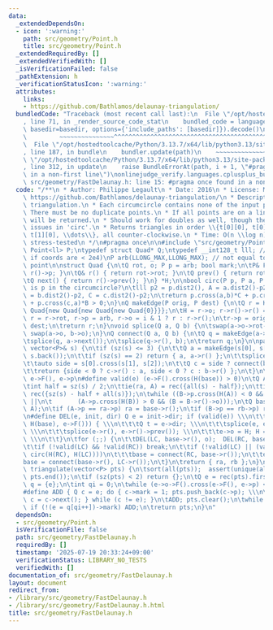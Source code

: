 ```yaml
---
data:
  _extendedDependsOn:
  - icon: ':warning:'
    path: src/geometry/Point.h
    title: src/geometry/Point.h
  _extendedRequiredBy: []
  _extendedVerifiedWith: []
  _isVerificationFailed: false
  _pathExtension: h
  _verificationStatusIcon: ':warning:'
  attributes:
    links:
    - https://github.com/Bathlamos/delaunay-triangulation/
  bundledCode: "Traceback (most recent call last):\n  File \"/opt/hostedtoolcache/Python/3.13.7/x64/lib/python3.13/site-packages/onlinejudge_verify/documentation/build.py\"\
    , line 71, in _render_source_code_stat\n    bundled_code = language.bundle(stat.path,\
    \ basedir=basedir, options={'include_paths': [basedir]}).decode()\n          \
    \         ~~~~~~~~~~~~~~~^^^^^^^^^^^^^^^^^^^^^^^^^^^^^^^^^^^^^^^^^^^^^^^^^^^^^^^^^^^^^^^^^^\n\
    \  File \"/opt/hostedtoolcache/Python/3.13.7/x64/lib/python3.13/site-packages/onlinejudge_verify/languages/cplusplus.py\"\
    , line 187, in bundle\n    bundler.update(path)\n    ~~~~~~~~~~~~~~^^^^^^\n  File\
    \ \"/opt/hostedtoolcache/Python/3.13.7/x64/lib/python3.13/site-packages/onlinejudge_verify/languages/cplusplus_bundle.py\"\
    , line 312, in update\n    raise BundleErrorAt(path, i + 1, \"#pragma once found\
    \ in a non-first line\")\nonlinejudge_verify.languages.cplusplus_bundle.BundleErrorAt:\
    \ src/geometry/FastDelaunay.h: line 15: #pragma once found in a non-first line\n"
  code: "/**\n * Author: Philippe Legault\n * Date: 2016\n * License: MIT\n * Source:\
    \ https://github.com/Bathlamos/delaunay-triangulation/\n * Description: Fast Delaunay\
    \ triangulation.\n * Each circumcircle contains none of the input points.\n *\
    \ There must be no duplicate points.\n * If all points are on a line, no triangles\
    \ will be returned.\n * Should work for doubles as well, though there may be precision\
    \ issues in 'circ'.\n * Returns triangles in order \\{t[0][0], t[0][1], t[0][2],\
    \ t[1][0], \\dots\\}, all counter-clockwise.\n * Time: O(n \\log n)\n * Status:\
    \ stress-tested\n */\n#pragma once\n\n#include \"src/geometry/Point.h\"\n\ntypedef\
    \ Point<ll> P;\ntypedef struct Quad* Q;\ntypedef __int128_t lll; // (can be ll\
    \ if coords are < 2e4)\nP arb(LLONG_MAX,LLONG_MAX); // not equal to any other\
    \ point\n\nstruct Quad {\n\tQ rot, o; P p = arb; bool mark;\n\tP& F() { return\
    \ r()->p; }\n\tQ& r() { return rot->rot; }\n\tQ prev() { return rot->o->rot; }\n\
    \tQ next() { return r()->prev(); }\n} *H;\n\nbool circ(P p, P a, P b, P c) { //\
    \ is p in the circumcircle?\n\tlll p2 = p.dist2(), A = a.dist2()-p2,\n\t    B\
    \ = b.dist2()-p2, C = c.dist2()-p2;\n\treturn p.cross(a,b)*C + p.cross(b,c)*A\
    \ + p.cross(c,a)*B > 0;\n}\nQ makeEdge(P orig, P dest) {\n\tQ r = H ? H : new\
    \ Quad{new Quad{new Quad{new Quad{0}}}};\n\tH = r->o; r->r()->r() = r;\n\trep(i,0,4)\
    \ r = r->rot, r->p = arb, r->o = i & 1 ? r : r->r();\n\tr->p = orig; r->F() =\
    \ dest;\n\treturn r;\n}\nvoid splice(Q a, Q b) {\n\tswap(a->o->rot->o, b->o->rot->o);\
    \ swap(a->o, b->o);\n}\nQ connect(Q a, Q b) {\n\tQ q = makeEdge(a->F(), b->p);\n\
    \tsplice(q, a->next());\n\tsplice(q->r(), b);\n\treturn q;\n}\n\npair<Q,Q> rec(const\
    \ vector<P>& s) {\n\tif (sz(s) <= 3) {\n\t\tQ a = makeEdge(s[0], s[1]), b = makeEdge(s[1],\
    \ s.back());\n\t\tif (sz(s) == 2) return { a, a->r() };\n\t\tsplice(a->r(), b);\n\
    \t\tauto side = s[0].cross(s[1], s[2]);\n\t\tQ c = side ? connect(b, a) : 0;\n\
    \t\treturn {side < 0 ? c->r() : a, side < 0 ? c : b->r() };\n\t}\n\n#define H(e)\
    \ e->F(), e->p\n#define valid(e) (e->F().cross(H(base)) > 0)\n\tQ A, B, ra, rb;\n\
    \tint half = sz(s) / 2;\n\ttie(ra, A) = rec({all(s) - half});\n\ttie(B, rb) =\
    \ rec({sz(s) - half + all(s)});\n\twhile ((B->p.cross(H(A)) < 0 && (A = A->next()))\
    \ ||\n\t       (A->p.cross(H(B)) > 0 && (B = B->r()->o)));\n\tQ base = connect(B->r(),\
    \ A);\n\tif (A->p == ra->p) ra = base->r();\n\tif (B->p == rb->p) rb = base;\n\
    \n#define DEL(e, init, dir) Q e = init->dir; if (valid(e)) \\\n\t\twhile (circ(e->dir->F(),\
    \ H(base), e->F())) { \\\n\t\t\tQ t = e->dir; \\\n\t\t\tsplice(e, e->prev());\
    \ \\\n\t\t\tsplice(e->r(), e->r()->prev()); \\\n\t\t\te->o = H; H = e; e = t;\
    \ \\\n\t\t}\n\tfor (;;) {\n\t\tDEL(LC, base->r(), o);  DEL(RC, base, prev());\n\
    \t\tif (!valid(LC) && !valid(RC)) break;\n\t\tif (!valid(LC) || (valid(RC) &&\
    \ circ(H(RC), H(LC))))\n\t\t\tbase = connect(RC, base->r());\n\t\telse\n\t\t\t\
    base = connect(base->r(), LC->r());\n\t}\n\treturn { ra, rb };\n}\n\nvector<P>\
    \ triangulate(vector<P> pts) {\n\tsort(all(pts));  assert(unique(all(pts)) ==\
    \ pts.end());\n\tif (sz(pts) < 2) return {};\n\tQ e = rec(pts).first;\n\tvector<Q>\
    \ q = {e};\n\tint qi = 0;\n\twhile (e->o->F().cross(e->F(), e->p) < 0) e = e->o;\n\
    #define ADD { Q c = e; do { c->mark = 1; pts.push_back(c->p); \\\n\tq.push_back(c->r());\
    \ c = c->next(); } while (c != e); }\n\tADD; pts.clear();\n\twhile (qi < sz(q))\
    \ if (!(e = q[qi++])->mark) ADD;\n\treturn pts;\n}\n"
  dependsOn:
  - src/geometry/Point.h
  isVerificationFile: false
  path: src/geometry/FastDelaunay.h
  requiredBy: []
  timestamp: '2025-07-19 20:33:24+09:00'
  verificationStatus: LIBRARY_NO_TESTS
  verifiedWith: []
documentation_of: src/geometry/FastDelaunay.h
layout: document
redirect_from:
- /library/src/geometry/FastDelaunay.h
- /library/src/geometry/FastDelaunay.h.html
title: src/geometry/FastDelaunay.h
---
```

